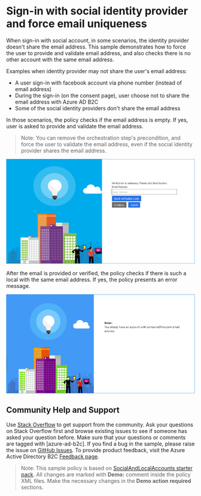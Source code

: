 # Sign-in with social identity provider and force email uniqueness

When sign-in with social account, in some scenarios,  the identity provider doesn't share the email address. This sample demonstrates how to force the user to provide and validate email address, and also checks there is no other account with the same email address.

Examples when identity provider may not share the user's email address:
* A user sign-in with facebook account via phone number (instead of email address)
* During the sign-in (on the consent page), user choose not to share the email address with Azure AD B2C
* Some of the social identity providers don't share the email address

In those scenarios, the policy checks if the email address is empty. If yes, user is asked to provide and validate the email address.

> Note: You can remove the orchestration step's precondition, and force the user to validate the email address, even if the social identity provider shares the email address.

![Email verification](media/email-verificaton.png)

After the email is provided or verified, the policy checks if there is such a local with the same email address. If yes, the policy presents an error message.

![Email error](media/error.png)

## Community Help and Support
Use [Stack Overflow](https://stackoverflow.com/questions/tagged/azure-ad-b2c) to get support from the community. Ask your questions on Stack Overflow first and browse existing issues to see if someone has asked your question before. Make sure that your questions or comments are tagged with [azure-ad-b2c].
If you find a bug in the sample, please raise the issue on [GitHub Issues](https://github.com/azure-ad-b2c/samples/issues).
To provide product feedback, visit the Azure Active Directory B2C [Feedback page](https://feedback.azure.com/forums/169401-azure-active-directory?category_id=160596).


> Note:  This sample policy is based on [SocialAndLocalAccounts starter pack](https://github.com/Azure-Samples/active-directory-b2c-custom-policy-starterpack/tree/master/SocialAndLocalAccounts). All changes are marked with **Demo:** comment inside the policy XML files. Make the necessary changes in the **Demo action required** sections.